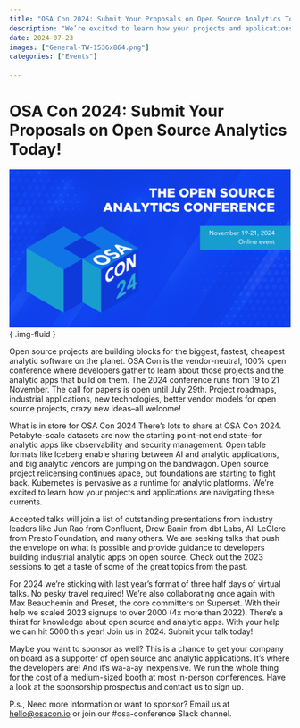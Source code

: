 ```yaml
---
title: "OSA Con 2024: Submit Your Proposals on Open Source Analytics Today!"
description: "We’re excited to learn how your projects and applications are navigating these currents. "
date: 2024-07-23
images: ["General-TW-1536x864.png"]
categories: ["Events"]

---
```


# OSA Con 2024: Submit Your Proposals on Open Source Analytics Today!

![OSA CON 2024](General-TW-1536x864.png)
{ .img-fluid }

Open source projects are building blocks for the biggest, fastest, cheapest analytic software on the planet. OSA Con is the vendor-neutral, 100% open conference where developers gather to learn about those projects and the analytic apps that build on them. The 2024 conference runs from 19 to 21 November. The call for papers is open until July 29th. Project roadmaps, industrial applications, new technologies, better vendor models for open source projects, crazy new ideas–all welcome!

What is in store for OSA Con 2024
There’s lots to share at OSA Con 2024. Petabyte-scale datasets are now the starting point–not end state–for analytic apps like observability and security management. Open table formats like Iceberg enable sharing between AI and analytic applications, and big analytic vendors are jumping on the bandwagon. Open source project relicensing continues apace, but foundations are starting to fight back. Kubernetes is pervasive as a runtime for analytic platforms. We’re excited to learn how your projects and applications are navigating these currents. 

Accepted talks will join a list of outstanding presentations from industry leaders like Jun Rao from Confluent, Drew Banin from dbt Labs, Ali LeClerc from Presto Foundation, and many others. We are seeking talks that push the envelope on what is possible and provide guidance to developers building industrial analytic apps on open source. Check out the 2023 sessions to get a taste of some of the great topics from the past. 

For 2024 we’re sticking with last year’s format of three half days of virtual talks. No pesky travel required! We’re also collaborating once again with Max Beauchemin and Preset, the core committers on Superset. With their help we scaled 2023 signups to over 2000 (4x more than 2022). There’s a thirst for knowledge about open source and analytic apps. With your help we can hit 5000 this year! Join us in 2024. Submit your talk today!

Maybe you want to sponsor as well? This is a chance to get your company on board as a supporter of open source and analytic applications. It’s where the developers are! And it’s wa-a-ay inexpensive. We run the whole thing for the cost of a medium-sized booth at most in-person conferences. Have a look at the sponsorship prospectus and contact us to sign up. 

P.s., Need more information or want to sponsor? Email us at hello@osacon.io or join our #osa-conference Slack channel. 
